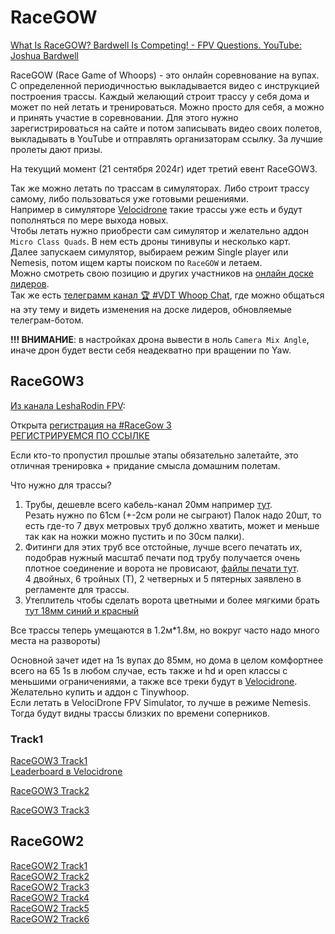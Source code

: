 # RaceGOW

[What Is RaceGOW? Bardwell Is Competing! - FPV Questions. YouTube: Joshua Bardwell](https://www.youtube.com/watch?v=fqmBZYIu9LE)

RaceGOW (Race Game of Whoops) - это онлайн соревнование на вупах. С определенной периодичностью выкладывается видео с инструкцией построения трассы. Каждый желающий строит трассу у себя дома и может по ней летать и тренироваться. Можно просто для себя, а можно и принять участие в соревновании. Для этого нужно зарегистрироваться на сайте и потом записывать видео своих полетов, выкладывать в YouTube и отправлять организаторам ссылку. За лучшие пролеты дают призы.

На текущий момент (21 сентября 2024г) идет третий евент RaceGOW3.

Так же можно летать по трассам в симуляторах. Либо строит трассу самому, либо пользоваться уже готовыми решениями.  
Например в симуляторе [Velocidrone](https://velocidrone.co.uk/) такие трассы уже есть и будут пополняться по мере выхода новых.  
Чтобы летать нужно приобрести сам симулятор и желательно аддон `Micro Class Quads`. В нем есть дроны тинивупы и несколько карт.  
Далее запускаем симулятор, выбираем режим Single player или Nemesis, потом ищем карты поиском по `RaceGOW` и летаем.  
Можно смотреть свою позицию и других участников на [онлайн доске лидеров](https://velocidrone.co.uk/leaderboards).  
Так же есть [телеграмм канал 🏆 #VDT Whoop Chat](https://t.me/velocidrone_whoop), где можно общаться на эту тему и видеть изменения  на доске лидеров, обновляемые телеграм-ботом.

**!!! ВНИМАНИЕ**: в настройках дрона вывести в ноль `Camera Mix Angle`, иначе дрон будет вести себя неадекватно при вращении по Yaw.



## RaceGOW3
[Из канала LeshaRodin FPV](https://t.me/FPVSHIT/532):

Открыта [регистрация на #RaceGow 3](https://youtu.be/38HZa-dr90o)  
[РЕГИСТРИРУЕМСЯ ПО ССЫЛКЕ](https://docs.google.com/forms/d/e/1FAIpQLSeyfPSIKK-8--_ovdrw2BTx8GEIK4yvvgoWm2AsKi-A1tI9Lg/viewform)

Если кто-то пропустил прошлые этапы обязательно залетайте, это отличная тренировка + придание смысла домашним полетам.

Что нужно для трассы?  
1. Трубы, дешевле всего кабель-канал 20мм например [тут](https://www.vseinstrumenti.ru/product/zhestkaya-truba-stroitel-pvh-2-h-metrovaya-seraya-d20mm-pr05-0071-2891036/).  
Резать нужно по 61см (+-2см роли не сыграют)
Палок надо 20шт, то есть где-то 7 двух метровых труб должно хватить, может и меньше так как на ножки можно пустить и по 30см палки).  
2. Фитинги для этих труб все отстойные, лучше всего печатать их, подобрав нужный масштаб печати под трубу получается очень плотное соединение и ворота не провисают, [файлы печати тут](https://t.me/tinywhoop_fpv/348295).  
4 двойных, 6 тройных (Т), 2 четверных и  5 пятерных заявлено в регламенте для трассы.  
3. Утеплитель чтобы сделать ворота цветными и более мягкими брать [тут 18мм синий и красный](https://lemanapro.ru/product/izolyaciya-dlya-trub-k-flex-compact-18-4-mm-10-m-polietilen-cvet-siniy-82862731/)  

Все трассы теперь умещаются в 1.2м*1.8м, но вокруг часто надо много места на развороты)

Основной зачет идет на 1s вупах до 85мм, но дома в целом комфортнее всего на 65 1s в любом случае, есть также и hd и open классы с меньшими ограничениями, а также все треки будут в [Velocidrone](https://velocidrone.co.uk/). Желательно купить и аддон с Tinywhoop.  
Если летать в VelociDrone FPV Simulator, то лучше в режиме Nemesis. Тогда будут видны трассы близких по времени соперников.

### Track1
[RaceGOW3 Track1](https://www.youtube.com/watch?v=fNKNY7rtGjI)  
[Leaderboard в Velocidrone](https://velocidrone.co.uk/leaderboard/42/1584/All)

[RaceGOW3 Track2](https://www.youtube.com/watch?v=WmX93BERR5Q)

[RaceGOW3 Track3](https://www.youtube.com/watch?v=Ys2NeVkt23w)

## RaceGOW2
[RaceGOW2 Track1](https://www.youtube.com/watch?v=Y0apC4zXNHE)  
[RaceGOW2 Track2](https://www.youtube.com/watch?v=Zx6jlNR8veA)  
[RaceGOW2 Track3](https://www.youtube.com/watch?v=_AZxRec6hM4)  
[RaceGOW2 Track4](https://www.youtube.com/watch?v=dz3BESXIe4E)  
[RaceGOW2 Track5](https://www.youtube.com/watch?v=UgJViU9MNPU)  
[RaceGOW2 Track6](https://www.youtube.com/watch?v=fHGM_IRUCyE)  
